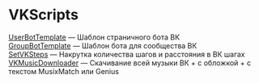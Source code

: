 # VKScripts
[UserBotTemplate](https://github.com/ImMALWARE/VKScripts/blob/main/UserBotTemplate.py) — Шаблон страничного бота ВК\
[GroupBotTemplate](https://github.com/ImMALWARE/VKScripts/blob/main/GroupBotTemplate.py) — Шаблон бота для сообщества ВК\
[SetVKSteps](https://github.com/ImMALWARE/VKScripts/blob/main/SetVKSteps.py) — Накрутка количества шагов и расстояния в ВК шагах\
[VKMusicDownloader](https://github.com/ImMALWARE/VKScripts/blob/main/VKMusicDownloader/VKMusicDownloader.py) — Скачивание всей музыки ВК + с обложкой + с текстом MusixMatch или Genius
